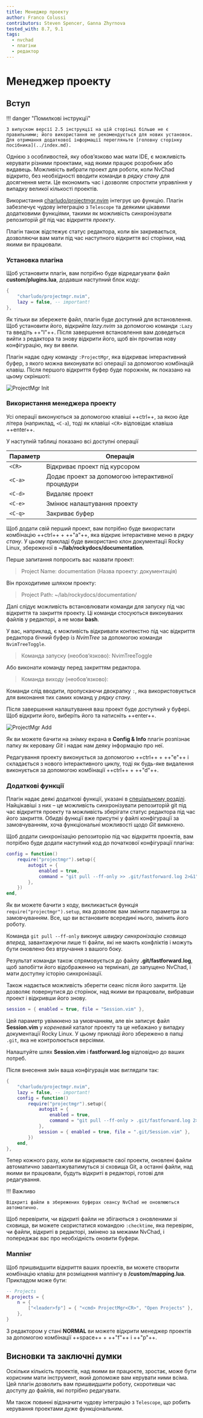 ```yaml
---
title: Менеджер проекту
author: Franco Colussi
contributors: Steven Spencer, Ganna Zhyrnova
tested_with: 8.7, 9.1
tags:
  - nvchad
  - плагіни
  - редактор
---
```


# Менеджер проекту

## Вступ

!!! danger "Помилкові інструкції"

    З випуском версії 2.5 інструкції на цій сторінці більше не є правильними; його використання не рекомендується для нових установок. Для отримання додаткової інформації перегляньте [головну сторінку посібника](../index.md).

Однією з особливостей, яку обов’язково має мати IDE, є можливість керувати різними проектами, над якими працює розробник або видавець. Можливість вибрати проект для роботи, коли NvChad відкрито, без необхідності вводити команди в *рядку стану* для досягнення мети. Це економить час і дозволяє спростити управління у випадку великої кількості проектів.

Використання [charludo/projectmgr.nvim](https://github.com/charludo/projectmgr.nvim) інтегрує цю функцію. Плагін забезпечує чудову інтеграцію з `Telescope` та деякими цікавими додатковими функціями, такими як можливість синхронізувати репозиторій *git* під час відкриття *проекту*.

Плагін також відстежує статус редактора, коли він закривається, дозволяючи вам мати під час наступного відкриття всі сторінки, над якими ви працювали.

### Установка плагіна

Щоб установити плагін, вам потрібно буде відредагувати файл **custom/plugins.lua**, додавши наступний блок коду:

```lua
{
    "charludo/projectmgr.nvim",
    lazy = false, -- important!
},
```

Як тільки ви збережете файл, плагін буде доступний для встановлення. Щоб установити його, відкрийте *lazy.nvim* за допомогою команди `:Lazy` та введіть ++"I"++. Після завершення встановлення вам доведеться вийти з редактора та знову відкрити його, щоб він прочитав нову конфігурацію, яку ви ввели.

Плагін надає одну команду `:ProjectMgr`, яка відкриває інтерактивний буфер, з якого можна виконувати всі операції за допомогою комбінацій клавіш. Після першого відкриття буфер буде порожнім, як показано на цьому скріншоті:

![ProjectMgr Init](./images/projectmgr_init.png)

### Використання менеджера проекту

Усі операції виконуються за допомогою клавіші ++ctrl++, за якою йде літера (наприклад, `<C-a`), тоді як клавіші `<CR>` відповідає клавіша ++enter++.

У наступній таблиці показано всі доступні операції

| Параметр      | Операція                                          |
| ------------- | ------------------------------------------------- |
| `<CR>`  | Відкриває проект під курсором                     |
| `<C-a>` | Додає проект за допомогою інтерактивної процедури |
| `<C-d>` | Видаляє проект                                    |
| `<C-e>` | Змінює налаштування проекту                       |
| `<C-q>` | Закриває буфер                                    |

Щоб додати свій перший проект, вам потрібно буде використати комбінацію ++ctrl++ + ++"a"++, яка відкриє інтерактивне меню в *рядку стану*. У цьому прикладі буде використано клон документації Rocky Linux, збереженої в **~/lab/rockydocs/documentation**.

Перше запитання попросить вас назвати проект:

> Project Name: documentation (Назва проекту: документація)

Він проходитиме шляхом проекту:

> Project Path: ~/lab/rockydocs/documentation/

Далі слідує можливість встановлювати команди для запуску під час відкриття та закриття проекту. Ці команди стосуються виконуваних файлів у редакторі, а не мови **bash**.

У вас, наприклад, є можливість відкривати контекстно під час відкриття редактора бічний буфер із *NvimTree* за допомогою команди `NvimTreeToggle`.

> Команда запуску (необов’язково): NvimTreeToggle

Або виконати команду перед закриттям редактора.

> Команда виходу (необов’язково):

Команди слід вводити, пропускаючи двокрапку `:`, яка використовується для виконання тих самих команд у *рядку стану.*

Після завершення налаштування ваш проект буде доступний у буфері. Щоб відкрити його, виберіть його та натисніть ++enter++.

![ProjectMgr Add](./images/projectmgr_add.png)

Як ви можете бачити на знімку екрана в **Config & Info** плагін розпізнає папку як керовану *Git* і надає нам деяку інформацію про неї.

Редагування проекту виконується за допомогою ++ctrl++ + ++"e"++ і складається з нового інтерактивного циклу, тоді як будь-яке видалення виконується за допомогою комбінації ++ctrl++ + ++"d"++.

### Додаткові функції

Плагін надає деякі додаткові функції, указані в [спеціальному розділі](https://github.com/charludo/projectmgr.nvim#%EF%B8%8F-configuration). Найцікавіші з них – це можливість синхронізувати репозиторій git під час відкриття проекту та можливість зберігати статус редактора під час його закриття. Обидві функції вже присутні у файлі конфігурації за замовчуванням, хоча функціональні можливості щодо *Git* вимкнено.

Щоб додати синхронізацію репозиторію під час відкриття проектів, вам потрібно буде додати наступний код до початкової конфігурації плагіна:

```lua
config = function()
    require("projectmgr").setup({
        autogit = {
            enabled = true,
            command = "git pull --ff-only >> .git/fastforward.log 2>&1",
        },
    })
end,
```

Як ви можете бачити з коду, викликається функція `require("projectmgr").setup`, яка дозволяє вам змінити параметри за замовчуванням. Все, що ви встановите всередині нього, змінить його роботу.

Команда `git pull --ff-only` виконує *швидку синхронізацію сховища вперед*, завантажуючи лише ті файли, які не мають конфліктів і можуть бути оновлено без втручання з вашого боку.

Результат команди також спрямовується до файлу **.git/fastforward.log**, щоб запобігти його відображенню на терміналі, де запущено NvChad, і мати доступну історію синхронізації.

Також надається можливість зберегти сеанс після його закриття. Це дозволяє повернутися до сторінок, над якими ви працювали, вибравши проект і відкривши його знову.

```lua
session = { enabled = true, file = "Session.vim" },
```

Цей параметр увімкнено за умовчанням, але він записує файл **Session.vim** у *кореневий* каталог проекту та це небажано у випадку документації Rocky Linux. У цьому прикладі його збережено в папці `.git`, яка не контролюється версіями.

Налаштуйте шлях **Session.vim** і **fastforward.log** відповідно до ваших потреб.

Після внесення змін ваша конфігурація має виглядати так:

```lua
{
    "charludo/projectmgr.nvim",
    lazy = false, -- important!
    config = function()
        require("projectmgr").setup({
            autogit = {
                enabled = true,
                command = "git pull --ff-only > .git/fastforward.log 2>&1",
            },
            session = { enabled = true, file = ".git/Session.vim" },
        })
    end,
},
```

Тепер кожного разу, коли ви відкриваєте свої проекти, оновлені файли автоматично завантажуватимуться зі сховища Git, а останні файли, над якими ви працювали, будуть відкриті в редакторі, готові для редагування.

!!! Важливо

    Відкриті файли в збережених буферах сеансу NvChad не оновлюються автоматично.

Щоб перевірити, чи відкриті файли не збігаються з оновленими зі сховища, ви можете скористатися командою `:checktime`, яка перевіряє, чи файли, відкриті в редакторі, змінено за межами NvChad, і попереджає вас про необхідність оновити буфери.

### Маппінг

Щоб пришвидшити відкриття ваших проектів, ви можете створити комбінацію клавіш для розміщення маппінгу в **/custom/mapping.lua**. Прикладом може бути:

```lua
-- Projects
M.projects = {
    n = {
        ["<leader>fp"] = { "<cmd> ProjectMgr<CR>", "Open Projects" },
    },
}
```

З редактором у стані **NORMAL** ви можете відкрити менеджер проектів за допомогою комбінації ++space++ + ++"f"++ і ++"p"++.

## Висновки та заключні думки

Оскільки кількість проектів, над якими ви працюєте, зростає, може бути корисним мати інструмент, який допоможе вам керувати ними всіма. Цей плагін дозволить вам пришвидшити роботу, скоротивши час доступу до файлів, які потрібно редагувати.

Ми також повинні відзначити чудову інтеграцію з `Telescope`, що робить керування проектами дуже функціональним.
